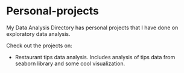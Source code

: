 # Personal-projects

My Data Analysis Directory has personal projects that I have done on exploratory data analysis. 

Check out the projects on:
- Restaurant tips data analysis. Includes analysis of tips data from seaborn library and some cool visualization.
